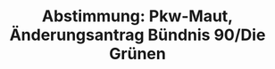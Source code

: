 ---
abstimmung:
  abstimmung: 1
  bundestagssitzung: 98
  datum: 27. März 2015
  legislaturperiode: 18
categories:
- Verkehr
- Infrastruktur
- Finanzen
- Steuer
data:
- title: Abstimmungsergebnis 20150327_1-data.pdf
  url: /res/abstimmungsliste/20150327_1-data.pdf
- title: Abstimmungsergebnis 20150327_1_xls-data.csv
  url: /res/abstimmungsliste/csv/20150327_1_xls-data.csv
documents:
- local: /res/abstimmungsdaten/018-098-01/1803990.pdf
  title: Drucksache 18/03990.pdf
  url: http://dip21.bundestag.de/dip21/btd/18/039/1803990.pdf
- local: /res/abstimmungsdaten/018-098-01/1804455.pdf
  title: Drucksache 18/04455.pdf
  url: http://dip21.bundestag.de/dip21/btd/18/044/1804455.pdf
- local: /res/abstimmungsdaten/018-098-01/1804484.pdf
  title: Drucksache 18/04484.pdf
  url: http://dip21.bundestag.de/dip21/btd/18/044/1804484.pdf
ergebnis:
  cdu/csu:
    enthaltung: 0
    gesamt: 311
    ja: 0
    nein: 282
    nichtabgegeben: 29
    ungueltig: 0
  die.linke:
    enthaltung: 59
    gesamt: 64
    ja: 0
    nein: 0
    nichtabgegeben: 5
    ungueltig: 0
  file: 20150327_1_xls-data.csv
  gruenen:
    enthaltung: 0
    gesamt: 63
    ja: 58
    nein: 0
    nichtabgegeben: 5
    ungueltig: 0
  spd:
    enthaltung: 1
    gesamt: 193
    ja: 0
    nein: 168
    nichtabgegeben: 24
    ungueltig: 0
layout: abstimmung
links:
- title: https://www.bundestag.de/parlament/plenum/abstimmung/abstimmung?id=332
  url: https://www.bundestag.de/parlament/plenum/abstimmung/abstimmung?id=332
- title: http://www.abgeordnetenwatch.de/pkw_maut-1105-720.html
  url: http://www.abgeordnetenwatch.de/pkw_maut-1105-720.html
preview: 'Deutscher Bundestag


  98. Sitzung des Deutschen Bundestages

  am Freitag, 27.März 2015


  Endgültiges Ergebnis der Namentlichen Abstimmung Nr. 1


  Änderungsantrag der Fraktion BÜNDNIS 90/DIE GRÜNEN

  zu der zweiten Beratung des Gesetzentwurfs der Bundesregierung

  Entwurf eines Gesetzes zur Einführung einer Infratstrukturabgabe für die Benutzung
  von

  Bundesfernstraßen

  - Drucksachen 18/3990, 18/4455 und 18/4484 -


  Abgegebene Stimmen insgesamt:

  Nicht abgegebene Stimmen:

  Ja-Stimmen:


  568

  63

  58


  Nein-Stimmen:


  450


  Enthaltungen:


  60


  Ungültige:


  Berlin, den 27.03.2015


  0


  Beginn: 11:29

  Ende: 11:32

  '
tags:
- PKW
- Maut
- Straßennetz
- Vignette
title: 'Abstimmung: Pkw-Maut, Änderungsantrag Bündnis 90/Die Grünen'
---